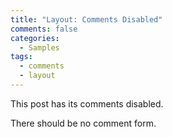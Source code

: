 ```yaml
---
title: "Layout: Comments Disabled"
comments: false
categories:
  - Samples
tags:
  - comments
  - layout
---
```


This post has its comments disabled.

There should be no comment form.
